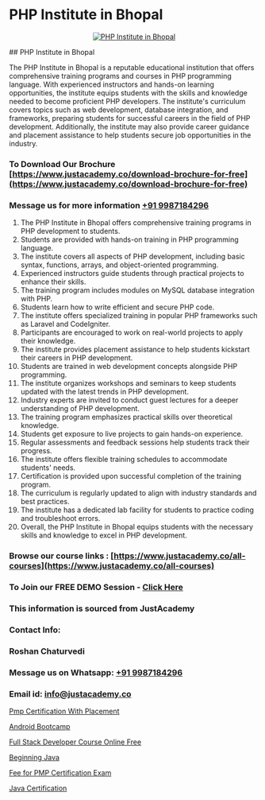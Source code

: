 # PHP Institute in Bhopal

<p align="center">
  <a href="https://justacademy.co/course-detail/php-training">
    <img src="https://justacademy.co/storage2/course_image/1676637155_course_image.webp" alt="PHP Institute in Bhopal">
  </a>
</p>
## PHP Institute in Bhopal

The PHP Institute in Bhopal is a reputable educational institution that offers comprehensive training programs and courses in PHP programming language. With experienced instructors and hands-on learning opportunities, the institute equips students with the skills and knowledge needed to become proficient PHP developers. The institute's curriculum covers topics such as web development, database integration, and frameworks, preparing students for successful careers in the field of PHP development. Additionally, the institute may also provide career guidance and placement assistance to help students secure job opportunities in the industry.
### To Download Our Brochure [https://www.justacademy.co/download-brochure-for-free](https://www.justacademy.co/download-brochure-for-free)
### Message us for more information [+91 9987184296](https://api.whatsapp.com/send?phone=919987184296)
1) The PHP Institute in Bhopal offers comprehensive training programs in PHP development to students.
2) Students are provided with hands-on training in PHP programming language.
3) The institute covers all aspects of PHP development, including basic syntax, functions, arrays, and object-oriented programming.
4) Experienced instructors guide students through practical projects to enhance their skills.
5) The training program includes modules on MySQL database integration with PHP.
6) Students learn how to write efficient and secure PHP code.
7) The institute offers specialized training in popular PHP frameworks such as Laravel and CodeIgniter.
8) Participants are encouraged to work on real-world projects to apply their knowledge.
9) The institute provides placement assistance to help students kickstart their careers in PHP development.
10) Students are trained in web development concepts alongside PHP programming.
11) The institute organizes workshops and seminars to keep students updated with the latest trends in PHP development.
12) Industry experts are invited to conduct guest lectures for a deeper understanding of PHP development.
13) The training program emphasizes practical skills over theoretical knowledge.
14) Students get exposure to live projects to gain hands-on experience.
15) Regular assessments and feedback sessions help students track their progress.
16) The institute offers flexible training schedules to accommodate students' needs.
17) Certification is provided upon successful completion of the training program.
18) The curriculum is regularly updated to align with industry standards and best practices.
19) The institute has a dedicated lab facility for students to practice coding and troubleshoot errors.
20) Overall, the PHP Institute in Bhopal equips students with the necessary skills and knowledge to excel in PHP development.

### Browse our course links : [https://www.justacademy.co/all-courses](https://www.justacademy.co/all-courses) 
### To Join our FREE DEMO Session - [Click Here](https://www.justacademy.co/register-for-course-demo)


### This information is sourced from JustAcademy
### Contact Info:
### Roshan Chaturvedi
### Message us on Whatsapp: [+91 9987184296](https://api.whatsapp.com/send?phone=919987184296)
### Email id: [info@justacademy.co](mailto:info@justacademy.co)
                
[Pmp Certification With Placement](https://www.linkedin.com/pulse/pmp-certification-placement-justacademy-pune-l4exc?trackingId=KJ1Fb8%2Fd487LXD5uRd2fXw%3D%3D&lipi=urn%3Ali%3Apage%3Ad_flagship3_company_admin%3BURLYXo%2BCRPCij0ETJnelAQ%3D%3D)

[Android Bootcamp](https://www.linkedin.com/pulse/android-bootcamp-justacademy-cupertino-olqjf/)

[Full Stack Developer Course Online Free](https://medium.com/@ranemanish460/full-stack-developer-course-online-free-ab84f4bffd61)

[Beginning Java](https://medium.com/@AkashSingh2052/beginning-java-f31712c9f49b)

[Fee for PMP Certification Exam](https://justacademyin.github.io/justacademy/fee-for-pmp-certification-exam)

[Java Certification](https://justacademyin.github.io/justacademy/java-certification)


